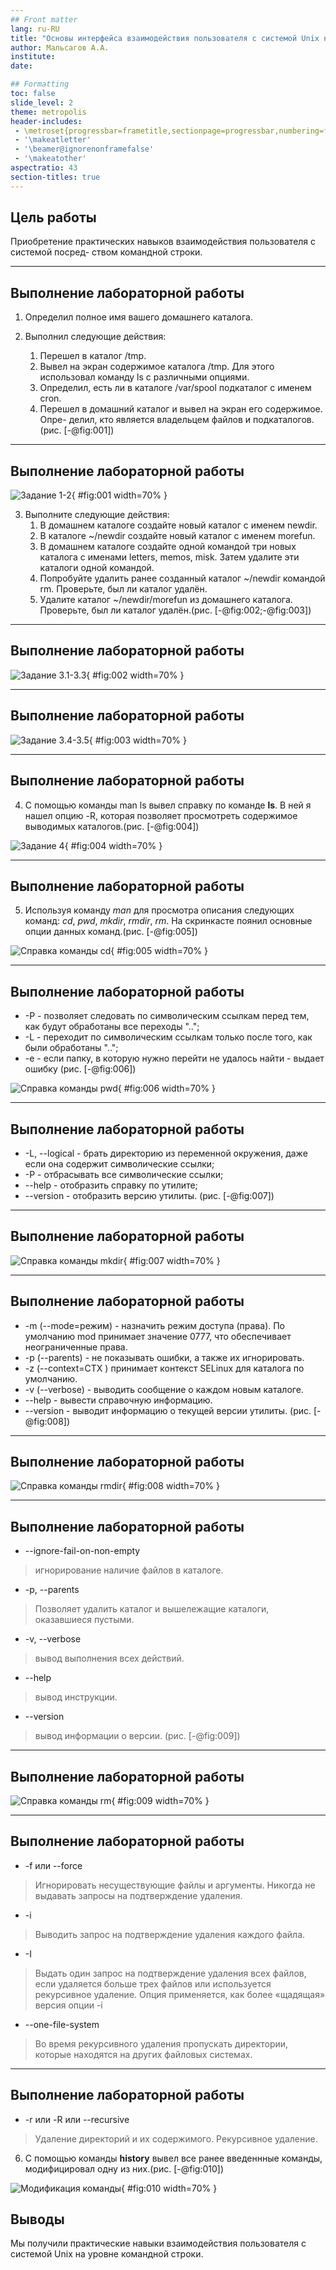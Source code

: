 ```yaml
---
## Front matter
lang: ru-RU
title: "Основы интерфейса взаимодействия пользователя с системой Unix на уровне командной строки"
author: Мальсагов А.А.
institute:
date: 

## Formatting
toc: false
slide_level: 2
theme: metropolis
header-includes: 
 - \metroset{progressbar=frametitle,sectionpage=progressbar,numbering=fraction}
 - '\makeatletter'
 - '\beamer@ignorenonframefalse'
 - '\makeatother'
aspectratio: 43
section-titles: true
---
```


## Цель работы

Приобретение практических навыков взаимодействия пользователя с системой посред-
ством командной строки.

---

## Выполнение лабораторной работы

1. Определил полное имя вашего домашнего каталога.

2. Выполнил следующие действия:
    1. Перешел в каталог /tmp.
    2. Вывел на экран содержимое каталога /tmp. Для этого использовал команду ls
    с различными опциями.
    3. Определил, есть ли в каталоге /var/spool подкаталог с именем cron.
    4. Перешел в домашний каталог и вывел на экран его содержимое. Опре-
    делил, кто является владельцем файлов и подкаталогов.(рис. [-@fig:001])

---

## Выполнение лабораторной работы

![Задание 1-2](image/1.png){ #fig:001 width=70% }

3. Выполните следующие действия:
    1. В домашнем каталоге создайте новый каталог с именем newdir.
    2. В каталоге ~/newdir создайте новый каталог с именем morefun.
    3. В домашнем каталоге создайте одной командой три новых каталога с именами
    letters, memos, misk. Затем удалите эти каталоги одной командой.
    4. Попробуйте удалить ранее созданный каталог ~/newdir командой rm. Проверьте,
    был ли каталог удалён.
    5. Удалите каталог ~/newdir/morefun из домашнего каталога. Проверьте, был ли
каталог удалён.(рис. [-@fig:002;-@fig:003])

---

## Выполнение лабораторной работы

![Задание 3.1-3.3](image/2.png){ #fig:002 width=70% }

---

## Выполнение лабораторной работы

![Задание 3.4-3.5](image/3.png){ #fig:003 width=70% }

---

## Выполнение лабораторной работы

4. С помощью команды man ls вывел справку по команде **ls**. В ней я нашел опцию -R, которая позволяет просмотреть содержимое выводимых каталогов.(рис. [-@fig:004])

![Задание 4](image/4.png){ #fig:004 width=70% }

---

## Выполнение лабораторной работы

5. Используя команду *man* для просмотра описания следующих команд: *cd*, *pwd*, *mkdir*, *rmdir*, *rm*. На скринкасте поянил основные опции данных команд.(рис. [-@fig:005])

![Справка команды *cd*](image/7.png){ #fig:005 width=70% }

---

## Выполнение лабораторной работы

- -P - позволяет следовать по символическим ссылкам перед тем, как будут обработаны все переходы "..";
- -L - переходит по символическим ссылкам только после того, как были обработаны "..";
- -e - если папку, в которую нужно перейти не удалось найти - выдает ошибку
(рис. [-@fig:006])

![Справка команды *pwd*](image/6.png){ #fig:006 width=70% }

---

## Выполнение лабораторной работы

- -L, --logical - брать директорию из переменной окружения, даже если она содержит символические ссылки;
- -P - отбрасывать все символические ссылки;
- --help - отобразить справку по утилите;
- --version - отобразить версию утилиты.
(рис. [-@fig:007])

---

## Выполнение лабораторной работы

![Справка команды *mkdir*](image/8.png){ #fig:007 width=70% }

---

## Выполнение лабораторной работы

- -m (--mode=режим) - назначить режим доступа (права). По умолчанию mod принимает значение 0777, что обеспечивает неограниченные права.
- -p (--parents) - не показывать ошибки, а также их игнорировать.
- -z  (--context=CTX ) принимает контекст SELinux для каталога по умолчанию.
- -v (--verbose) - выводить сообщение о каждом новым каталоге.
- --help - вывести справочную информацию.
- --version - выводит информацию о текущей версии утилиты.
(рис. [-@fig:008])

---

## Выполнение лабораторной работы

![Справка команды *rmdir*](image/9.png){ #fig:008 width=70% }

---

## Выполнение лабораторной работы

- --ignore-fail-on-non-empty
> игнорирование наличие файлов в каталоге.
- -p, --parents
> Позволяет удалить каталог и вышележащие каталоги, оказавшиеся пустыми.
- -v, --verbose
> вывод выполнения всех действий.
- --help
> вывод инструкции.
- --version
> вывод информации о версии.
(рис. [-@fig:009])

---

## Выполнение лабораторной работы

![Справка команды *rm*](image/10.png){ #fig:009 width=70% }

---

## Выполнение лабораторной работы

- -f или --force
> Игнорировать несуществующие файлы и аргументы. Никогда не выдавать запросы на подтверждение удаления.

- -i
> Выводить запрос на подтверждение удаления каждого файла.

- -I
> Выдать один запрос на подтверждение удаления всех файлов, если удаляется больше трех файлов или используется рекурсивное удаление. Опция применяется, как более «щадящая» версия опции -i

- --one-file-system
> Во время рекурсивного удаления пропускать директории, которые находятся на других файловых системах.

---

## Выполнение лабораторной работы

- -r или -R или --recursive
> Удаление директорий и их содержимого. Рекурсивное удаление.

6. С помощью команды **history** вывел все ранее введеннные команды, модифицировал одну из них.(рис. [-@fig:010])

![Модификация команды](image/5.png){ #fig:010 width=70% }

## Выводы

Мы получили практические навыки взаимодействия пользователя с системой Unix на уровне командной строки.
